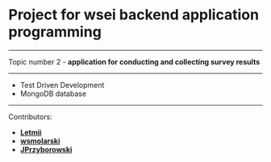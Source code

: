 # Project for wsei backend application programming 
___
Topic number 2 - **application for conducting and collecting survey results**
___
- Test Driven Development
- MongoDB database
___
Contributors:
- __[Letmii](https://github.com/Letmii)__
- __[wsmolarski](https://github.com/wsmolarski)__
- __[JPrzyborowski](https://github.com/JPrzyborowski)__
